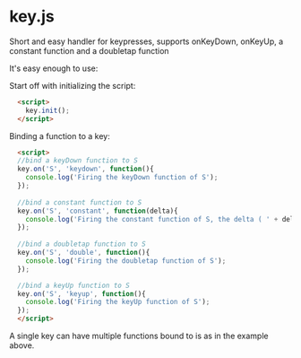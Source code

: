 # key.js
Short and easy handler for keypresses, supports onKeyDown, onKeyUp, a constant function and a doubletap function

It's easy enough to use:

Start off with initializing the script:
```html
  <script>
    key.init();
  </script>
```

Binding a function to a key:
```html
  <script>
  //bind a keyDown function to S
  key.on('S', 'keydown', function(){
    console.log('Firing the keyDown function of S');
  });
  
  //bind a constant function to S
  key.on('S', 'constant', function(delta){
    console.log('Firing the constant function of S, the delta ( ' + delta + ' ) can be used for smooth animations.');
  });
  
  //bind a doubletap function to S
  key.on('S', 'double', function(){
    console.log('Firing the doubletap function of S');
  });

  //bind a keyUp function to S
  key.on('S', 'keyup', function(){
    console.log('Firing the keyUp function of S');
  });
  </script>
```

A single key can have multiple functions bound to is as in the example above.
